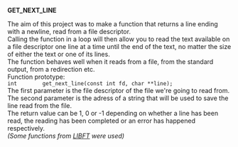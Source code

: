 **GET_NEXT_LINE**

The aim of this project was to make a function that returns a line ending with a newline, read from a file descriptor.  
Calling the function in a loop will then allow you to read the text available on a file descriptor one line at a time
until the end of the text, no matter the size of either the text or one of its lines.  
The function behaves well when it reads from a file, from the standard output, from a redirection etc.  
Function prototype:  
`int		get_next_line(const int fd, char **line);`  
The first parameter is the file descriptor of the file we're going to read from.  
The second parameter is the adress of a string that will be used to save the line read from the file.  
The return value can be 1, 0 or -1 depending on whether a line has been read, the reading has been completed or
an error has happened respectively.  
_(Some functions from [LIBFT][link] were used)_

[link]: https://github.com/AnastasiaBur/LIBFT
